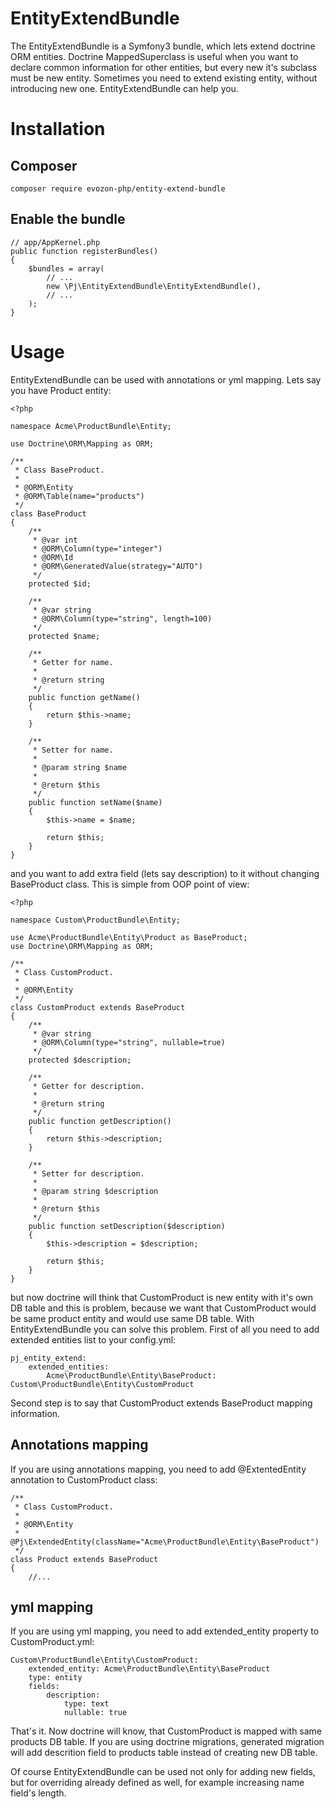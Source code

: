 # EntityExtendBundle

The EntityExtendBundle is a Symfony3 bundle, which lets extend doctrine ORM entities. Doctrine MappedSuperclass is useful when you want to declare common information for other entities, but every new it's subclass must be new entity. Sometimes you need to extend existing entity, without introducing new one. EntityExtendBundle can help you.

# Installation
## Composer
``` composer require evozon-php/entity-extend-bundle ```
## Enable the bundle
```
// app/AppKernel.php
public function registerBundles()
{
    $bundles = array(
        // ...
        new \Pj\EntityExtendBundle\EntityExtendBundle(),
        // ...
    );
}
```

# Usage
EntityExtendBundle can be used with annotations or yml mapping. Lets say you have Product entity:
```
<?php

namespace Acme\ProductBundle\Entity;

use Doctrine\ORM\Mapping as ORM;

/**
 * Class BaseProduct.
 *
 * @ORM\Entity
 * @ORM\Table(name="products")
 */
class BaseProduct
{
    /**
     * @var int
     * @ORM\Column(type="integer")
     * @ORM\Id
     * @ORM\GeneratedValue(strategy="AUTO")
     */
    protected $id;

    /**
     * @var string
     * @ORM\Column(type="string", length=100)
     */
    protected $name;

    /**
     * Getter for name.
     *
     * @return string
     */
    public function getName()
    {
        return $this->name;
    }

    /**
     * Setter for name.
     *
     * @param string $name
     *
     * @return $this
     */
    public function setName($name)
    {
        $this->name = $name;
        
        return $this;
    }
}
```
and you want to add extra field (lets say description) to it without changing BaseProduct class. This is simple from OOP point of view:
```
<?php

namespace Custom\ProductBundle\Entity;

use Acme\ProductBundle\Entity\Product as BaseProduct;
use Doctrine\ORM\Mapping as ORM;

/**
 * Class CustomProduct.
 *
 * @ORM\Entity
 */
class CustomProduct extends BaseProduct
{
    /**
     * @var string
     * @ORM\Column(type="string", nullable=true)
     */
    protected $description;
    
    /**
     * Getter for description.
     *
     * @return string
     */
    public function getDescription()
    {
        return $this->description;
    }

    /**
     * Setter for description.
     *
     * @param string $description
     *
     * @return $this
     */
    public function setDescription($description)
    {
        $this->description = $description;
        
        return $this;
    }
}
```
but now doctrine will think that CustomProduct is new entity with it's own DB table and this is problem, because we want that CustomProduct would be same product entity and would use same DB table. With EntityExtendBundle you can solve this problem. First of all you need to add extended entities list to your config.yml:
```
pj_entity_extend:
    extended_entities:
        Acme\ProductBundle\Entity\BaseProduct: Custom\ProductBundle\Entity\CustomProduct
```
Second step is to say that CustomProduct extends BaseProduct mapping information.

## Annotations mapping
If you are using annotations mapping, you need to add @ExtentedEntity annotation to CustomProduct class:
```
/**
 * Class CustomProduct.
 *
 * @ORM\Entity
 * @Pj\ExtendedEntity(className="Acme\ProductBundle\Entity\BaseProduct")
 */
class Product extends BaseProduct
{
    //...
```

## yml mapping
If you are using yml mapping, you need to add extended_entity property to CustomProduct.yml:
```
Custom\ProductBundle\Entity\CustomProduct:
    extended_entity: Acme\ProductBundle\Entity\BaseProduct
    type: entity
    fields:
        description:
            type: text
            nullable: true
```

That's it. Now doctrine will know, that CustomProduct is mapped with same products DB table. If you are using doctrine migrations, generated migration will add descrition field to products table instead of creating new DB table.

Of course EntityExtendBundle can be used not only for adding new fields, but for overriding already defined as well, for example increasing name field's length.
